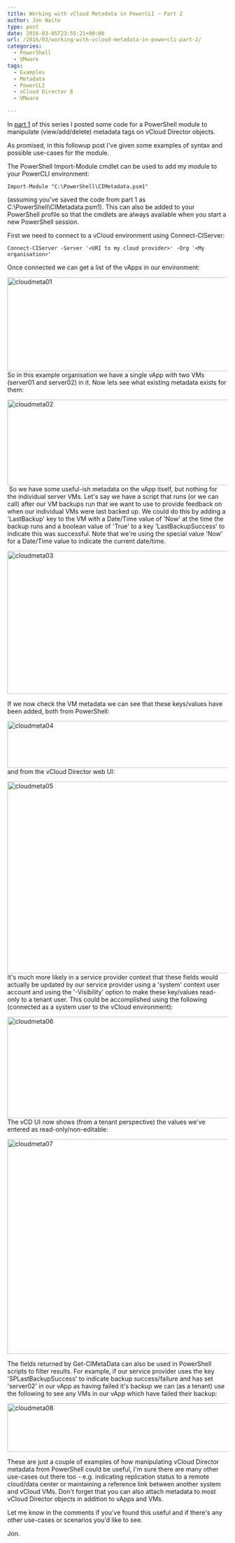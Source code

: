 ```yaml
---
title: Working with vCloud Metadata in PowerCLI – Part 2
author: Jon Waite
type: post
date: 2016-03-05T23:55:21+00:00
url: /2016/03/working-with-vcloud-metadata-in-powercli-part-2/
categories:
  - PowerShell
  - VMware
tags:
  - Examples
  - Metadata
  - PowerCLI
  - vCloud Director 8
  - VMware

---
```

In [part 1][1] of this series I posted some code for a PowerShell module to manipulate (view/add/delete) metadata tags on vCloud Director objects.

As promised, in this followup post I've given some examples of syntax and possible use-cases for the module.

The PowerShell Import-Module cmdlet can be used to add my module to your PowerCLI environment:

`Import-Module "C:\PowerShell\CIMetadata.psm1"`

(assuming you've saved the code from part 1 as C:\PowerShell\CIMetadata.psm1). This can also be added to your PowerShell profile so that the cmdlets are always available when you start a new PowerShell session.

First we need to connect to a vCloud environment using Connect-CIServer:

`Connect-CIServer -Server '<URI to my cloud provider>' -Org '<My organisation>'`

Once connected we can get a list of the vApps in our environment:

<img loading="lazy" decoding="async" class="aligncenter wp-image-37 size-full" src="https://kiwicloud.ninja/wp-content/uploads/2016/03/cloudmeta01.png" alt="cloudmeta01" width="1407" height="215" srcset="https://kiwicloud.ninja/wp-content/uploads/2016/03/cloudmeta01.png 1407w, https://kiwicloud.ninja/wp-content/uploads/2016/03/cloudmeta01-300x46.png 300w, https://kiwicloud.ninja/wp-content/uploads/2016/03/cloudmeta01-768x117.png 768w, https://kiwicloud.ninja/wp-content/uploads/2016/03/cloudmeta01-1024x156.png 1024w, https://kiwicloud.ninja/wp-content/uploads/2016/03/cloudmeta01-250x38.png 250w, https://kiwicloud.ninja/wp-content/uploads/2016/03/cloudmeta01-150x23.png 150w" sizes="(max-width: 1407px) 100vw, 1407px" /> So in this example organisation we have a single vApp with two VMs (server01 and server02) in it. Now lets see what existing metadata exists for them:

<img loading="lazy" decoding="async" class="aligncenter wp-image-51 size-full" src="https://kiwicloud.ninja/wp-content/uploads/2016/03/cloudmeta02.png" alt="cloudmeta02" width="1438" height="196" srcset="https://kiwicloud.ninja/wp-content/uploads/2016/03/cloudmeta02.png 1438w, https://kiwicloud.ninja/wp-content/uploads/2016/03/cloudmeta02-300x41.png 300w, https://kiwicloud.ninja/wp-content/uploads/2016/03/cloudmeta02-768x105.png 768w, https://kiwicloud.ninja/wp-content/uploads/2016/03/cloudmeta02-1024x140.png 1024w, https://kiwicloud.ninja/wp-content/uploads/2016/03/cloudmeta02-250x34.png 250w, https://kiwicloud.ninja/wp-content/uploads/2016/03/cloudmeta02-150x20.png 150w" sizes="(max-width: 1438px) 100vw, 1438px" />  So we have some useful-ish metadata on the vApp itself, but nothing for the individual server VMs. Let's say we have a script that runs (or we can call) after our VM backups run that we want to use to provide feedback on when our individual VMs were last backed up. We could do this by adding a 'LastBackup' key to the VM with a Date/Time value of 'Now' at the time the backup runs and a boolean value of 'True' to a key 'LastBackupSuccess' to indicate this was successful. Note that we're using the special value 'Now' for a Date/Time value to indicate the current date/time.

<img loading="lazy" decoding="async" class="aligncenter wp-image-53 size-full" src="https://kiwicloud.ninja/wp-content/uploads/2016/03/cloudmeta03.png" alt="cloudmeta03" width="1144" height="327" srcset="https://kiwicloud.ninja/wp-content/uploads/2016/03/cloudmeta03.png 1144w, https://kiwicloud.ninja/wp-content/uploads/2016/03/cloudmeta03-300x86.png 300w, https://kiwicloud.ninja/wp-content/uploads/2016/03/cloudmeta03-768x220.png 768w, https://kiwicloud.ninja/wp-content/uploads/2016/03/cloudmeta03-1024x293.png 1024w, https://kiwicloud.ninja/wp-content/uploads/2016/03/cloudmeta03-250x71.png 250w, https://kiwicloud.ninja/wp-content/uploads/2016/03/cloudmeta03-150x43.png 150w" sizes="(max-width: 1144px) 100vw, 1144px" /> 

If we now check the VM metadata we can see that these keys/values have been added, both from PowerShell:

<img loading="lazy" decoding="async" class="aligncenter wp-image-43 size-full" src="https://kiwicloud.ninja/wp-content/uploads/2016/03/cloudmeta04.png" alt="cloudmeta04" width="1435" height="107" /> and from the vCloud Director web UI:

<img loading="lazy" decoding="async" class="aligncenter wp-image-44 size-full" src="https://kiwicloud.ninja/wp-content/uploads/2016/03/cloudmeta05.png" alt="cloudmeta05" width="981" height="439" /> It's much more likely in a service provider context that these fields would actually be updated by our service provider using a 'system' context user account and using the '-Visibility' option to make these key/values read-only to a tenant user. This could be accomplished using the following (connected as a system user to the vCloud environment):

<img loading="lazy" decoding="async" class="aligncenter wp-image-45 size-full" src="https://kiwicloud.ninja/wp-content/uploads/2016/03/cloudmeta06.png" alt="cloudmeta06" width="1441" height="232" /> The vCD UI now shows (from a tenant perspective) the values we've entered as read-only/non-editable:

<img loading="lazy" decoding="async" class="aligncenter wp-image-46 size-full" src="https://kiwicloud.ninja/wp-content/uploads/2016/03/cloudmeta07.png" alt="cloudmeta07" width="981" height="491" /> 

The fields returned by Get-CIMetaData can also be used in PowerShell scripts to filter results. For example, if our service provider uses the key 'SPLastBackupSuccess' to indicate backup success/failure and has set 'server02' in our vApp as having failed it's backup we can (as a tenant) use the following to see any VMs in our vApp which have failed their backup:

<img loading="lazy" decoding="async" class="aligncenter wp-image-47 size-full" src="https://kiwicloud.ninja/wp-content/uploads/2016/03/cloudmeta08.png" alt="cloudmeta08" width="1442" height="111" /> 

These are just a couple of examples of how manipulating vCloud Director metadata from PowerShell could be useful, I'm sure there are many other use-cases out there too - e.g. indicating replication status to a remote cloud/data center or maintaining a reference link between another system and vCloud VMs. Don't forget that you can also attach metadata to most vCloud Director objects in addition to vApps and VMs.

Let me know in the comments if you've found this useful and if there's any other use-cases or scenarios you'd like to see.

Jon.

 [1]: http://152.67.105.113/2016/02/working-with-vcloud-metadata-in-powercli-part-1/